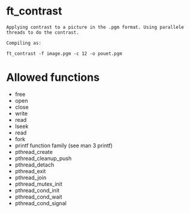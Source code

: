 # ft_contrast

	Applying contrast to a picture in the .pgm format. Using parallele threads to do the contrast.

	Compiling as:
```ft_contrast -f image.pgm -c 12 -o pouet.pgm```

# Allowed functions

* free
* open
* close
* write
* read
* lseek
* read
* fork
* printf function family (see man 3 printf)
* pthread_create
* pthread_cleanup_push
* pthread_detach
* pthread_exit
* pthread_join
* pthread_mutex_init
* pthread_cond_init
* pthread_cond_wait
* pthread_cond_signal
